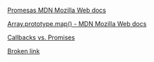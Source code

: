  
[Promesas MDN Mozilla Web docs](https://developer.mozilla.org/es/docs/Web/JavaScript/Referencia/Objetos_globales/Promise/all)

[Array.prototype.map() - MDN Mozilla Web docs](https://developer.mozilla.org/es/docs/Web/JavaScript/Referencia/Objetos_globales/Array/map)

[Callbacks vs. Promises](https://medium.com/better-programming/callbacks-vs-promises-in-javascript-1f074e93a3b5)

[Broken link](https://google.com/shjdf)